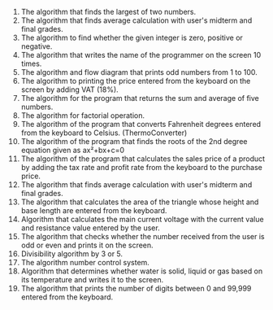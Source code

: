 1) The algorithm that finds the largest of two numbers.
2) The algorithm that finds average calculation with user's midterm and final grades.                                  
3) The algorithm to find whether the given integer is zero, positive or negative.
4) The algorithm that writes the name of the programmer on the screen 10 times.
5) The algorithm and flow diagram that prints odd numbers from 1 to 100.
6) The algorithm to printing the price entered from the keyboard on the screen by adding VAT (18%).
7) The algorithm for the program that returns the sum and average of five numbers.
8) The algorithm for factorial operation.
9) The algorithm of the program that converts Fahrenheit degrees entered from the keyboard to Celsius. (ThermoConverter)
10) The algorithm of the program that finds the roots of the 2nd degree equation given as ax²+bx+c=0
11) The algorithm of the program that calculates the sales price of a product by adding the tax rate and profit rate from the keyboard to the purchase price.
12) The algorithm that finds average calculation with user's midterm and final grades.              
13) The algorithm that calculates the area of ​​the triangle whose height and base length are entered from the keyboard.
14) Algorithm that calculates the main current voltage with the current value and resistance value entered by the user.
15) The algorithm that checks whether the number received from the user is odd or even and prints it on the screen.
16) Divisibility algorithm by 3 or 5.
17) The algorithm number control system.
18) Algorithm that determines whether water is solid, liquid or gas based on its temperature and writes it to the screen.
19)  The algorithm that prints the number of digits between 0 and 99,999 entered from the keyboard.
